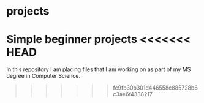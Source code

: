 # projects
Simple beginner projects
<<<<<<< HEAD
=======
In this repository I am placing files that I am working on as part of my MS degree in Computer Science.
>>>>>>> fc9fb30b301d446558c885728b6c3ae6f4338217
